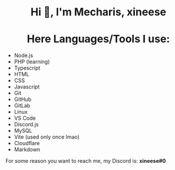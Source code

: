 <h1 align="center">Hi 👋, I'm Mecharis, xineese</h1>

<h1 align="center">Here Languages/Tools I use:</h1>

- Node.js
- PHP (learning)
- Typescript
- HTML
- CSS
- Javascript
- Git
- GitHub
- GitLab
- Linux
- VS Code
- Discord.js
- MySQL
- Vite (used only once lmao)
- Cloudflare
- Markdown

For some reason you want to reach me, my Discord is: **xineese#0**
